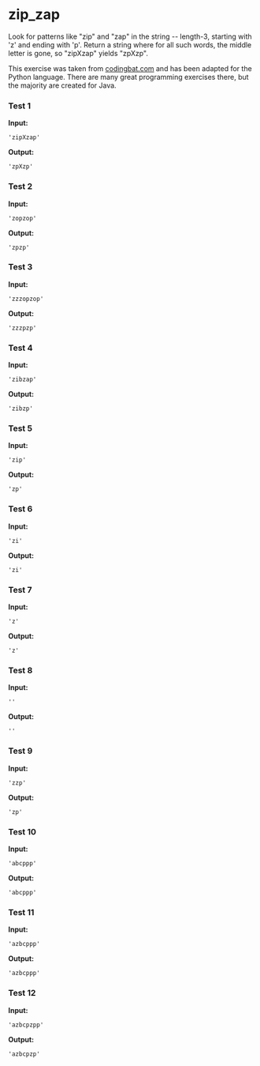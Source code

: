 # zip_zap




Look for patterns like "zip" and "zap" in the string -- length-3, starting with 'z' and ending with 'p'. Return a string where for all such words, the middle letter is gone, so "zipXzap" yields "zpXzp".

This exercise was taken from [codingbat.com](https://codingbat.com/prob/p180759) and has been adapted for the Python language. There are many great programming exercises there, but the majority are created for Java.






### Test 1
**Input:**
```
'zipXzap'
```
**Output:**
```
'zpXzp'
```
### Test 2
**Input:**
```
'zopzop'
```
**Output:**
```
'zpzp'
```
### Test 3
**Input:**
```
'zzzopzop'
```
**Output:**
```
'zzzpzp'
```
### Test 4
**Input:**
```
'zibzap'
```
**Output:**
```
'zibzp'
```
### Test 5
**Input:**
```
'zip'
```
**Output:**
```
'zp'
```
### Test 6
**Input:**
```
'zi'
```
**Output:**
```
'zi'
```
### Test 7
**Input:**
```
'z'
```
**Output:**
```
'z'
```
### Test 8
**Input:**
```
''
```
**Output:**
```
''
```
### Test 9
**Input:**
```
'zzp'
```
**Output:**
```
'zp'
```
### Test 10
**Input:**
```
'abcppp'
```
**Output:**
```
'abcppp'
```
### Test 11
**Input:**
```
'azbcppp'
```
**Output:**
```
'azbcppp'
```
### Test 12
**Input:**
```
'azbcpzpp'
```
**Output:**
```
'azbcpzp'
```

